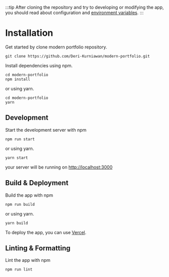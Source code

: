 :::tip
After cloning the repository and try to developing or modifying the app, you should read about configuration and [environment variables](./configuration).
:::

# Installation

Get started by clone modern portfolio repository.

```
git clone https://github.com/Deri-Kurniawan/modern-portfolio.git
```

Install dependencies using npm.

```
cd modern-portfolio
npm install
```

or using yarn.

```
cd modern-portfolio
yarn
```

## Development

Start the development server with npm

```
npm run start
```

or using yarn.

```
yarn start
```

your server will be running on [http://localhost:3000](http://localhost:3000)

## Build & Deployment

Build the app with npm

```
npm run build
```

or using yarn.

```
yarn build
```

To deploy the app, you can use [Vercel](https://vercel.com/).

## Linting & Formatting

Lint the app with npm

```
npm run lint
```
